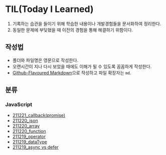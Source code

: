 # TIL(Today I Learned)
1. 기록하는 습관을 들이기 위해 학습한 내용이나 개발경험들을 문서화하여 정리한다.
2. 동일한 문제에 부딪혔을 때 이전의 경험을 통해 해결하기 위함이다.

## 작성법
- 폴더와 파일명은 영문으로 작성한다.  
- 오랜시간이 지나 다시 보았을 때에도 이해가 될 수 있도록 꼼꼼하게 작성한다.
- [Github-Flavoured Markdown](https://guides.github.com/features/mastering-markdown/)으로 작성하고 파일 확장자는 `md`.  


## 분류

### JavaScript
- [211221_callback(promise)](https://github.com/hasunghwa/TIL/blob/main/JavaScript/211221_callback(promise).md)
- [211220_json](https://github.com/hasunghwa/TIL/blob/main/JavaScript/211220_json.md)
- [211220_array](https://github.com/hasunghwa/TIL/blob/main/JavaScript/211220_array.md)
- [211220_function](https://github.com/hasunghwa/TIL/blob/main/JavaScript/211220_function.md)
- [211219_operator](https://github.com/hasunghwa/TIL/blob/main/JavaScript/211219_operator.md)
- [211219_dataType](https://github.com/hasunghwa/TIL/blob/main/JavaScript/211219_dataType.md)
- [211219_async vs defer](https://github.com/hasunghwa/TIL/blob/main/JavaScript/211219_async%20vs%20defer.md)
